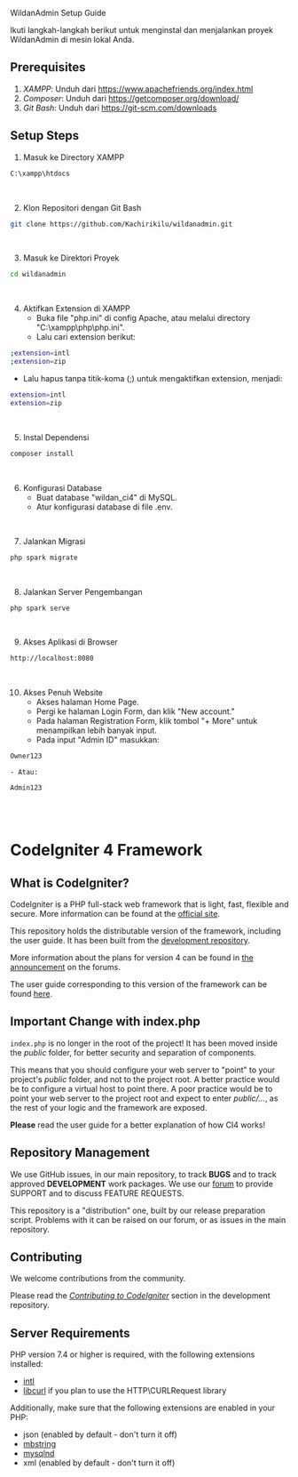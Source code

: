 WildanAdmin Setup Guide

Ikuti langkah-langkah berikut untuk menginstal dan menjalankan proyek WildanAdmin di mesin lokal Anda.

Prerequisites
-------------
1. *XAMPP*: Unduh dari https://www.apachefriends.org/index.html
2. *Composer*: Unduh dari https://getcomposer.org/download/
3. *Git Bash*: Unduh dari
https://git-scm.com/downloads

Setup Steps
------------

1. Masuk ke Directory XAMPP
```bash
C:\xampp\htdocs
```
<br>

2. Klon Repositori dengan Git Bash
```bash
git clone https://github.com/Kachirikilu/wildanadmin.git
```
<br>

3. Masuk ke Direktori Proyek
```bash
cd wildanadmin
```
<br>

4. Aktifkan Extension di XAMPP
   - Buka file "php.ini" di config Apache, atau melalui directory "C:\xampp\php\php.ini".
   - Lalu cari extension berikut:
```bash
;extension=intl
;extension=zip
```
   - Lalu hapus tanpa titik-koma (;) untuk mengaktifkan extension, menjadi:
```bash
extension=intl
extension=zip
```

<br>

5. Instal Dependensi
```bash
composer install
```
<br>

6. Konfigurasi Database
   - Buat database "wildan_ci4" di MySQL.
   - Atur konfigurasi database di file .env.

<br>

7. Jalankan Migrasi
```bash
php spark migrate
```
<br>

8. Jalankan Server Pengembangan
```bash
php spark serve
```
<br>

9. Akses Aplikasi di Browser
```bash
http://localhost:8080
```

<br>

10. Akses Penuh Website
    - Akses halaman Home Page.
    - Pergi ke halaman Login Form, dan klik "New account."
    - Pada halaman Registration Form, klik tombol "+ More" untuk menampilkan lebih banyak input.
    - Pada input "Admin ID" masukkan:
```bash
Owner123
```
    - Atau:
```bash
Admin123
```

<br><br>

# CodeIgniter 4 Framework

## What is CodeIgniter?

CodeIgniter is a PHP full-stack web framework that is light, fast, flexible and secure.
More information can be found at the [official site](http://codeigniter.com).

This repository holds the distributable version of the framework,
including the user guide. It has been built from the
[development repository](https://github.com/codeigniter4/CodeIgniter4).

More information about the plans for version 4 can be found in [the announcement](http://forum.codeigniter.com/thread-62615.html) on the forums.

The user guide corresponding to this version of the framework can be found
[here](https://codeigniter4.github.io/userguide/).


## Important Change with index.php

`index.php` is no longer in the root of the project! It has been moved inside the *public* folder,
for better security and separation of components.

This means that you should configure your web server to "point" to your project's *public* folder, and
not to the project root. A better practice would be to configure a virtual host to point there. A poor practice would be to point your web server to the project root and expect to enter *public/...*, as the rest of your logic and the
framework are exposed.

**Please** read the user guide for a better explanation of how CI4 works!

## Repository Management

We use GitHub issues, in our main repository, to track **BUGS** and to track approved **DEVELOPMENT** work packages.
We use our [forum](http://forum.codeigniter.com) to provide SUPPORT and to discuss
FEATURE REQUESTS.

This repository is a "distribution" one, built by our release preparation script.
Problems with it can be raised on our forum, or as issues in the main repository.

## Contributing

We welcome contributions from the community.

Please read the [*Contributing to CodeIgniter*](https://github.com/codeigniter4/CodeIgniter4/blob/develop/CONTRIBUTING.md) section in the development repository.

## Server Requirements

PHP version 7.4 or higher is required, with the following extensions installed:

- [intl](http://php.net/manual/en/intl.requirements.php)
- [libcurl](http://php.net/manual/en/curl.requirements.php) if you plan to use the HTTP\CURLRequest library

Additionally, make sure that the following extensions are enabled in your PHP:

- json (enabled by default - don't turn it off)
- [mbstring](http://php.net/manual/en/mbstring.installation.php)
- [mysqlnd](http://php.net/manual/en/mysqlnd.install.php)
- xml (enabled by default - don't turn it off)
